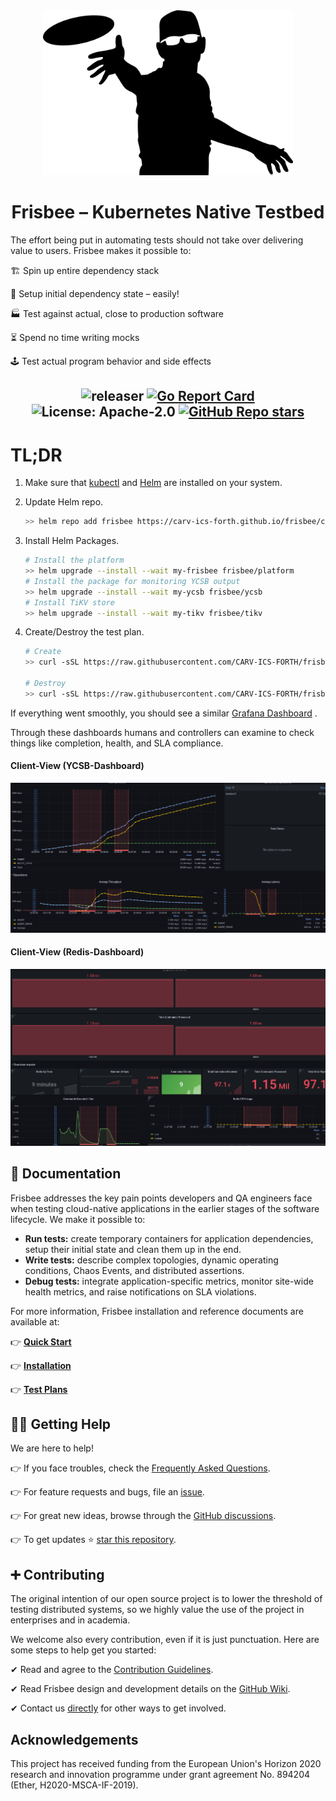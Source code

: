 <div align="center">
<a href="https://www.vectorstock.com/royalty-free-vector/disc-golf-frisbee-eps-vector-25179185">
  <img src="docs/images/logo.jpg" width="400">
</a>
</div>

# <div align="center">Frisbee – Kubernetes Native Testbed</div>

The effort being put in automating tests should not take over delivering value to users. Frisbee makes it possible to:

🏗️ Spin up entire dependency stack

🎁 Setup initial dependency state – easily!

🏭 Test against actual, close to production software

⏳ Spend no time writing mocks

🕹️ Test actual program behavior and side effects

## <div align="center">![releaser](https://github.com/carv-ics-forth/frisbee/actions/workflows/release.yml/badge.svg) [![Go Report Card](https://goreportcard.com/badge/github.com/carv-ics-forth/frisbee)](https://goreportcard.com/report/github.com/carv-ics-forth/frisbee) ![License: Apache-2.0](https://img.shields.io/github/license/carv-ics-forth/frisbee?color=blue) [![GitHub Repo stars](https://img.shields.io/github/stars/carv-ics-forth/frisbee)](https://github.com/carv-ics-forth/frisbee/stargazers)</div>

# TL;DR

1. Make sure that [kubectl](https://kubernetes.io/docs/tasks/tools/install-kubectl-linux/)
   and  [Helm](https://helm.sh/docs/intro/install/) are installed on your system.

2. Update Helm repo.

   ```bash
   >> helm repo add frisbee https://carv-ics-forth.github.io/frisbee/charts
   ```

3. Install Helm Packages.

   ```bash
   # Install the platform
   >> helm upgrade --install --wait my-frisbee frisbee/platform
   # Install the package for monitoring YCSB output
   >> helm upgrade --install --wait my-ycsb frisbee/ycsb
   # Install TiKV store
   >> helm upgrade --install --wait my-tikv frisbee/tikv
   ```

4. Create/Destroy the test plan.

   ```bash
   # Create 
   >> curl -sSL https://raw.githubusercontent.com/CARV-ICS-FORTH/frisbee/main/charts/tikv/examples/plan.baseline.yml | kubectl -f - apply
   
   # Destroy
   >> curl -sSL https://raw.githubusercontent.com/CARV-ICS-FORTH/frisbee/main/charts/tikv/examples/plan.baseline.yml | kubectl -f - delete --cascade=foreground
   ```

If everything went smoothly, you should see a
similar [Grafana Dashboard](http://grafana.localhost/d/R5y4AE8Mz/kubernetes-cluster-monitoring-via-prometheus?orgId=1&amp;from=now-15m&amp;to=now)
.

Through these dashboards humans and controllers can examine to check things like completion, health, and SLA compliance.

#### Client-View (YCSB-Dashboard)

![image-20211008230432961](docs/images/partitions.png)

#### Client-View (Redis-Dashboard)

![](docs/images/masterdashboard.png)

## 📙 Documentation

Frisbee addresses the key pain points developers and QA engineers face when testing cloud-native applications in the
earlier stages of the software lifecycle. We make it possible to:

* **Run tests:**  create temporary containers for application dependencies, setup their initial state and clean them up
  in the end.
* **Write tests:** describe complex topologies, dynamic operating conditions, Chaos Events, and distributed assertions.
* **Debug tests:** integrate application-specific metrics, monitor site-wide health metrics, and raise notifications on
  SLA violations.

For more information, Frisbee installation and reference documents are available at:

👉 **[Quick Start](docs/introduction.md)**

👉 **[Installation](docs/tutorial.md)**

👉 **[Test Plans](charts)**

## 🙋‍♂️ Getting Help

We are here to help!

👉 If you face troubles, check the [Frequently Asked Questions](docs/faq.md).

👉 For feature requests and bugs, file an [issue](https://github.com/carv-ics-forth/frisbee/issues).

👉 For great new ideas, browse through the [GitHub discussions](https://github.com/carv-ics-forth/frisbee/discussions).

👉 To get updates ⭐️ [star this repository](https://github.com/carv-ics-forth/frisbee/stargazers).

## ➕ Contributing

The original intention of our open source project is to lower the threshold of testing distributed systems, so we highly
value the use of the project in enterprises and in academia.

We welcome also every contribution, even if it is just punctuation. Here are some steps to help get you started:

✔ Read and agree to the [Contribution Guidelines](docs/CONTRIBUTING.md).

✔ Read Frisbee design and development details on the [GitHub Wiki](https://github.com/carv-ics-forth/frisbee/wiki).

✔ Contact us [directly](fnikol@ics.forth.gr) for other ways to get involved.

## Acknowledgements

This project has received funding from the European Union's Horizon 2020 research and innovation programme under grant
agreement No. 894204 (Ether, H2020-MSCA-IF-2019).
